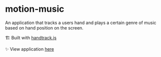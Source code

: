 # motion-music

An application that tracks a users hand and plays a certain genre of music based on hand position on the screen.

🏗️ Built with [handtrack.js](https://github.com/victordibia/handtrack.js/)

✨ View application [here](https://ccc-motion-music.netlify.app/)
